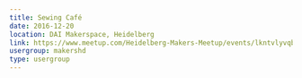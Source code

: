 ```yaml
---
title: Sewing Café
date: 2016-12-20
location: DAI Makerspace, Heidelberg
link: https://www.meetup.com/Heidelberg-Makers-Meetup/events/lkntvlyvqbbc/
usergroup: makershd
type: usergroup
---
```


